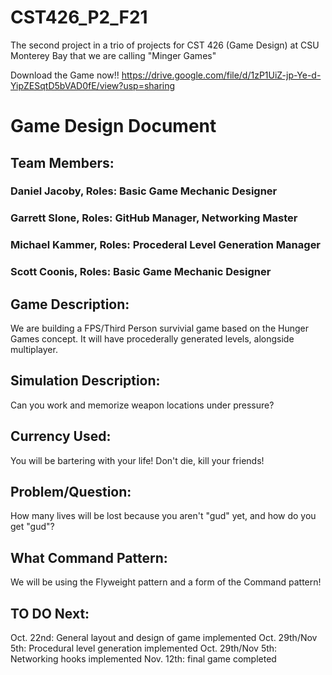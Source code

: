 # CST426_P2_F21
The second project in a trio of projects for CST 426 (Game Design) at CSU Monterey Bay
that we are calling "Minger Games"

Download the Game now!! https://drive.google.com/file/d/1zP1UiZ-jp-Ye-d-YipZESqtD5bVAD0fE/view?usp=sharing

# Game Design Document
## Team Members: 
### Daniel Jacoby, Roles: Basic Game Mechanic Designer
### Garrett Slone, Roles: GitHub Manager, Networking Master
### Michael Kammer, Roles: Procederal Level Generation Manager
### Scott Coonis, Roles: Basic Game Mechanic Designer

## Game Description:
We are building a FPS/Third Person survivial game based on the Hunger Games concept. It will have procederally generated levels, alongside multiplayer.

## Simulation Description:
Can you work and memorize weapon locations under pressure? 

## Currency Used:
You will be bartering with your life! Don't die, kill your friends!

## Problem/Question:
How many lives will be lost because you aren't "gud" yet, and how do you get "gud"?

## What Command Pattern:
We will be using the Flyweight pattern and a form of the Command pattern!

## TO DO Next: 
Oct. 22nd: General layout and design of game implemented
Oct. 29th/Nov 5th: Procedural level generation implemented
Oct. 29th/Nov 5th:  Networking hooks implemented
Nov. 12th: final game completed
